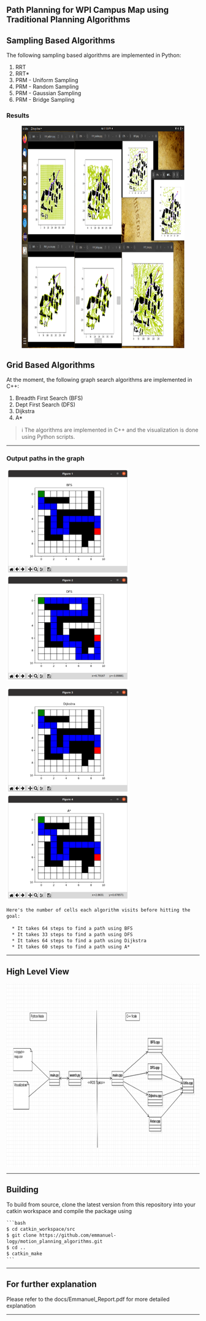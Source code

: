 ## Path Planning for WPI Campus Map using Traditional Planning Algorithms

## Sampling Based Algorithms
The following sampling based algorithms are implemented in Python:
1. RRT
2. RRT*
3. PRM - Uniform Sampling
4. PRM - Random Sampling
5. PRM - Gaussian Sampling
6. PRM - Bridge Sampling

### Results
<figure>
    <img src="media/sampling_results.png" height="580" width="1080" />
</figure>



## Grid Based Algorithms
At the moment, the following graph search algorithms are implemented in C++:
1. Breadth First Search (BFS)
2. Dept First Search (DFS)
3. Dijkstra
4. A*

> :information_source: The algorithms are implemented in C++ and the visualization is done using Python scripts.

---
### Output paths in the graph 
<p float="left">
  <img src="media/1_BFS.png" width="320" />
  <img src="media/2_DFS.png" width="320" />
</p>

<p float="left">
  <img src="media/3_Dijkstra.png" width="320" />
  <img src="media/4_AStar.png" width="320" />
</p>

~~~
Here's the number of cells each algorithm visits before hitting the goal:
  
  * It takes 64 steps to find a path using BFS
  * It takes 33 steps to find a path using DFS
  * It takes 64 steps to find a path using Dijkstra
  * It takes 60 steps to find a path using A*
~~~

---
## High Level View

<p float="left">
  <img src="media/5_Classes.png" height="480" width="896" />
</p>



---
## Building

To build from source, clone the latest version from this repository into your catkin workspace and compile the package using

	```bash
	$ cd catkin_workspace/src
	$ git clone https://github.com/emmanuel-logy/motion_planning_algorithms.git
	$ cd ..
	$ catkin_make
	```
    
---
## For further explanation

Please refer to the docs/Emmanuel_Report.pdf for more detailed explanation
	
	
---
    
